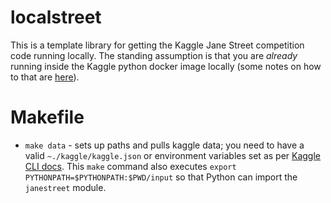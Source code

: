 # localstreet

This is a template library for getting the Kaggle Jane Street competition code running locally. The standing assumption is that you are *already* running inside the Kaggle python docker image locally (some notes on how to that are [here](https://www.kaggle.com/c/jane-street-market-prediction/discussion/199214#1101078)).


# Makefile


- `make data` - sets up paths and pulls kaggle data; you need to have a valid `~./kaggle/kaggle.json` or environment variables set as per [Kaggle CLI docs](https://github.com/Kaggle/kaggle-api#api-credentials). This `make` command also executes `export PYTHONPATH=$PYTHONPATH:$PWD/input` so that Python can import the `janestreet` module.



